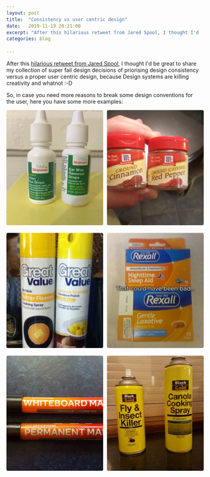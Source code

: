 ```yaml
---
layout: post
title:  "Consistency vs user centric design"
date:   2019-11-19 20:21:00
excerpt: "After this hilarious retweet from Jared Spool, I thought I'd be great to"
categories: blog

---
```


After this [hilarious retweet from Jared Spool](https://twitter.com/jmspool/status/1193719439772078080), I thought I'd be great to share my collection of super fail design decisions of priorising design consistency versus a proper user centric design, because Design systems are killing creativity and whatnot :-D

So, in case you need more reasons to break some design conventions for the user, here you have some more examples:

<div class="consistency-gallery">
  <img class="consistency-gallery--item" src="/images/consistency-1.jpg" />
  <img class="consistency-gallery--item" src="/images/consistency-2.jpg" />
  <img class="consistency-gallery--item" src="/images/consistency-3.jpg" />
  <img class="consistency-gallery--item" src="/images/consistency-4.jpg" />
  <img class="consistency-gallery--item" src="/images/consistency-5.jpg" />
  <img class="consistency-gallery--item" src="/images/consistency-6.jpg" />
</div>

<style>
  @media only screen and (min-width: 500px) {
    .consistency-gallery {
      display: grid;
      grid-gap: 10px;
      grid-template-columns: 50% 50%;
    } 
    .consistency-gallery--item {
      margin-bottom: 0px
    }
  }
  .consistency-gallery--item {
    object-fit: cover;
    width: 100%;
    height: 300px;
    border-radius: 4px;
    margin-bottom: 10px
  }
</style>
